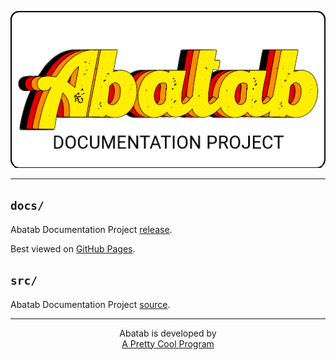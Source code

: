 <div align="center">

![](.github/resources/images/logos/AbatabDocumentationProjectLogo.png)

</div>

***

## `docs/`

Abatab Documentation Project [release](../Abatab-Documentation-Project/docs/).

Best viewed on [GitHub Pages](https://spectrum-health-systems.github.io/Abatab-Documentation-Project/).

## `src/`

Abatab Documentation Project [source](../Abatab-Documentation-Project/src/).

***

<div align="center">

  Abatab is developed by<br>
  [A Pretty Cool Program](https://github.com/APrettyCoolProgram)

</div>